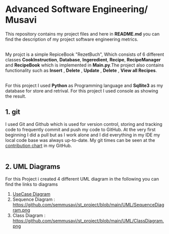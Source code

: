 # Advanced Software Engineering/ Musavi
This repository contains my project files and here in **README.md** you can find the description of my project software engineering metrics.<br><br>

My projct is a simple RepiceBook "RezetBuch", Which consists of 6 different classes **CookInstruction**, **Database**, **Ingeredient**, **Recipe**, **RecipeManager** and **RecipeBook** which is implemented in **Main.py**.The project also contains functionality such as **Insert** , **Delete** , **Update** , **Delete** , **View all Recipes**.<br><br>


For this project I used **Python** as Programming language and **Sqllite3** as my database for store and retrival. For this project I used console as showing the result.<br>


## 1. git 
I used Git and Github which is used for version control, storing and tracking code to frequently commit and push my code to GitHub. At the very first beginning I did a pull but as I work alone and I did everything in my IDE my local code base was always up-to-date. My git times can be seen at the [contribution chart](https://github.com/semmusavi?tab=overview&from=2024-03-01&to=2024-03-01) in my GitHub.<br><br>

## 2. UML Diagrams
For this Project i created 4 different UML diagram in the following you can find the links to diagrams <br>
  1. [UseCase Diagram](https://github.com/semmusavi/st_project/blob/main/UML/Usecase_Diagram.png) <br>
  2. Sequence Diagram : https://github.com/semmusavi/st_project/blob/main/UML/SequenceDiagram.png <br>
  3. Class Diagram : https://github.com/semmusavi/st_project/blob/main/UML/ClassDiagram.png <br>
